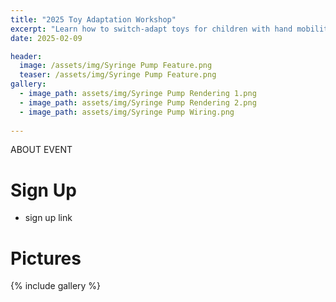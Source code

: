 ```yaml
---
title: "2025 Toy Adaptation Workshop"
excerpt: "Learn how to switch-adapt toys for children with hand mobility difficulties!"
date: 2025-02-09

header:
  image: /assets/img/Syringe Pump Feature.png
  teaser: /assets/img/Syringe Pump Feature.png
gallery:
  - image_path: assets/img/Syringe Pump Rendering 1.png
  - image_path: assets/img/Syringe Pump Rendering 2.png
  - image_path: assets/img/Syringe Pump Wiring.png
   
---
```


ABOUT EVENT

# Sign Up

* sign up link

# Pictures

{% include gallery %}
